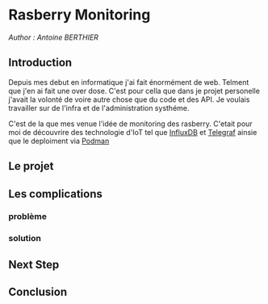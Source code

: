 # Rasberry Monitoring

_Author : Antoine BERTHIER_

## Introduction

Depuis mes debut en informatique j'ai fait énormément de web. Telment que j'en ai fait une over dose. C'est pour cella que dans je projet personelle j'avait la volonté de voire autre chose que du code et des API. Je voulais travailler sur de l'infra et de l'administration systhéme.

C'est de la que mes venue l'idée de monitoring des rasberry. C'etait pour moi de découvrire des technologie d'IoT tel que [InfluxDB](./Technologies#influx-db) et [Telegraf](./Technologies#telegraf) ainsie que le deploiment via [Podman](./Technologies#podman)

## Le projet

## Les complications

### problème

### solution

## Next Step

## Conclusion
